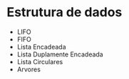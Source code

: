 <body>
<h1>Estrutura de dados</h1>
<ul>  
<li> LIFO </li>
<li> FIFO </li>
<li> Lista Encadeada </li>
<li> Lista Duplamente Encadeada </li>
<li> Lista Circulares </li>
<li> Arvores </li>
</ul> 
</body>
